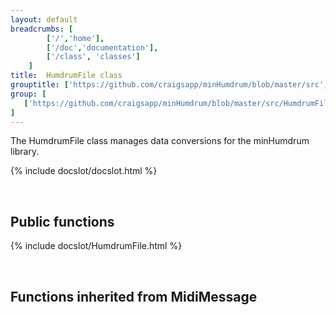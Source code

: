 ```yaml
---
layout: default
breadcrumbs: [
		['/','home'], 
		['/doc','documentation'], 
		['/class', 'classes']
	]
title:  HumdrumFile class
grouptitle: ['https://github.com/craigsapp/minHumdrum/blob/master/src', 'Source Code']
group: [
   ['https://github.com/craigsapp/minHumdrum/blob/master/src/HumdrumFile.cpp', 'HumdrumFile.cpp'],
]
---
```


The HumdrumFile class manages data conversions for the minHumdrum library.

{% include docslot/docslot.html %}

&nbsp;

Public functions
----------------

{% include docslot/HumdrumFile.html %}

&nbsp;

Functions inherited from <span class="class-link">MidiMessage</span>
---------------------------------------------------------------
